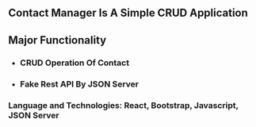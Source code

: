 ## Contact Manager Is A Simple CRUD Application
## Major Functionality
* ### CRUD Operation Of Contact
* ### Fake Rest API By JSON Server
### Language and Technologies: React, Bootstrap, Javascript, JSON Server

